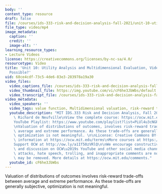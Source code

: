 ```yaml
---
body: ''
content_type: resource
draft: false
file: /courses/ids-333-risk-and-decision-analysis-fall-2021/unit-10-utility-video-1_360p_16_9.mp4
file_type: video/mp4
image_metadata:
  caption: ''
  credit: ''
  image-alt: ''
learning_resource_types:
- Lecture Videos
license: https://creativecommons.org/licenses/by-nc-sa/4.0/
resourcetype: Video
title: 'Unit 10: Utility Analysis and Multidimensional Evaluation, Video 1: Is Optimization
  Possible?'
uid: 68ce4cdf-73c5-4de6-83e3-283978a19a30
video_files:
  video_captions_file: /courses/ids-333-risk-and-decision-analysis-fall-2021/1iX10bR7BEqjpa3sJ89IJUovG13l77wDx_transcript.webvtt
  video_thumbnail_file: https://img.youtube.com/vi/cF6he3JbWbs/default.jpg
  video_transcript_file: /courses/ids-333-risk-and-decision-analysis-fall-2021/1iX10bR7BEqjpa3sJ89IJUovG13l77wDx_transcript.pdf
video_metadata:
  video_speakers: ''
  video_tags: value function, Multidimensional valuation, risk-reward trade-off, optimization
  youtube_description: "MIT IDS.333 Risk and Decision Analysis, Fall 2021\nInstructor:\
    \ Richard de Neufville\nView the complete course: https://ocw.mit.edu/courses/ids-333-risk-and-decision-analysis-fall-2021/\n\
    YouTube Playlist: https://www.youtube.com/playlist?list=PLUl4u3cNGP62jwhTqp8_1kwrkDkxZhpQC\n\
    \nValuation of distributions of outcomes, involves risk-reward trade-offs between\
    \ average and extreme performance. As these trade-offs are generally subjective,\
    \ optimization is not meaningful. \n\nLicense: Creative Commons BY-NC-SA\nMore\
    \ information at https://ocw.mit.edu/terms\nMore courses at https://ocw.mit.edu\n\
    Support OCW at http://ow.ly/a1If50zVRlQ\n\nWe encourage constructive comments\
    \ and discussion on OCW\u2019s YouTube and other social media channels. Personal\
    \ attacks, hate speech, trolling, and inappropriate comments are not allowed and\
    \ may be removed. More details at https://ocw.mit.edu/comments."
  youtube_id: cF6he3JbWbs
---
```

Valuation of distributions of outcomes involves risk-reward trade-offs between average and extreme performance. As these trade-offs are generally subjective, optimization is not meaningful.